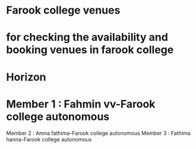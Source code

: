 # Farook college venues
# for checking the availability and booking venues in farook college
# Horizon
# Member 1 : Fahmin vv-Farook college autonomous
  Member 2 : Amna fathima-Farook college autonomous
  Member 3 : Fathima hanna-Farook college autonomous


